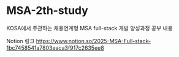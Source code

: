 # MSA-2th-study

KOSA에서 주관하는 채용연계형 MSA full-stack 개발 양성과정 공부 내용

Notion 링크
[https://www.notion.so/2025-MSA-Full-stack-1bc7458541a7803eaca3f917c2635ee8
](https://brassy-cent-494.notion.site/2025-MSA-Full-stack-1bc7458541a7803eaca3f917c2635ee8)
